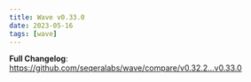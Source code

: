 ```yaml
---
title: Wave v0.33.0
date: 2023-05-16
tags: [wave]
---
```


**Full Changelog**: https://github.com/seqeralabs/wave/compare/v0.32.2...v0.33.0
